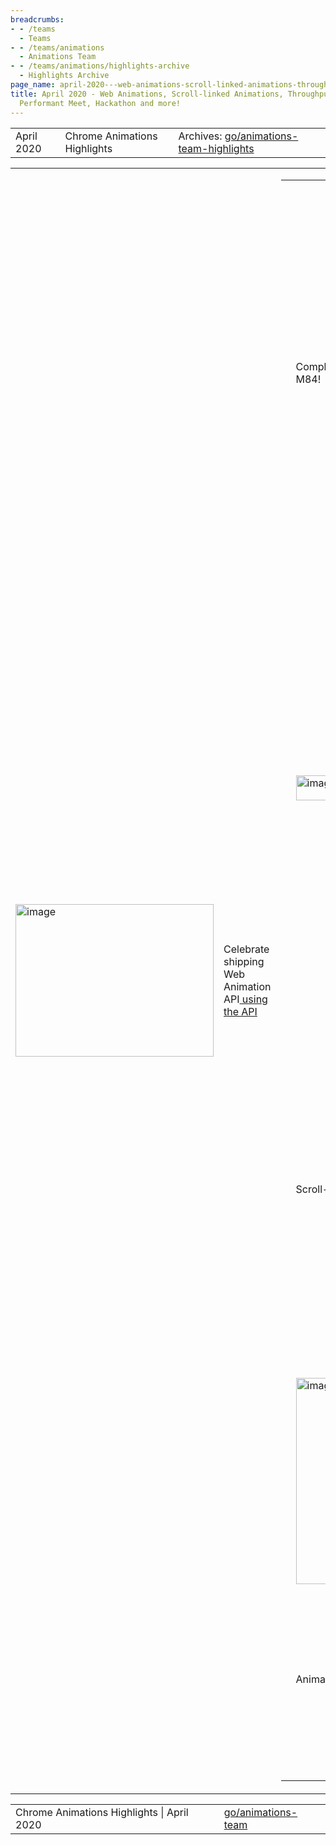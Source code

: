 ```yaml
---
breadcrumbs:
- - /teams
  - Teams
- - /teams/animations
  - Animations Team
- - /teams/animations/highlights-archive
  - Highlights Archive
page_name: april-2020---web-animations-scroll-linked-animations-throughput-metrics-and-more
title: April 2020 - Web Animations, Scroll-linked Animations, Throughput Metrics,
  Performant Meet, Hackathon and more!
---
```


<table>
<tr>

<td>April 2020</td>

<td>Chrome Animations Highlights</td>

<td>Archives: <a href="http://go/animations-team-highlights">go/animations-team-highlights</a></td>

</tr>
</table>

<table>
<tr>

<td><img alt="image" src="https://lh5.googleusercontent.com/Asd0BAjki50O1Jd36jqK8YY87ftxZs4-UTyjagI2h_J-YXt_TCDKwOVcib-lSWoPZzyqhL9DmvaipvwzNVLkpwxr3acGYHXxUbY2m3xeNtuBRmz70cD3ii11lX7NceLqahtL_5Uf" height=244 width=317></td>

<td>Celebrate shipping Web Animation API<a href="https://jsbin.com/weqamosare/1/edit"> using the API</a></td>

<td><table></td>
<td><tr></td>

<td><td>Complete Web Animation API in M84!</td></td>

<td><td>The <a href="https://drafts.csswg.org/web-animations-1/">API</a> provides developers with a powerful way to create and control animations on the web including existing CSS Animations and Transitions. After years of effort by the Animation team, Kevin (kevers@) sent out the final <a href="https://groups.google.com/a/chromium.org/forum/#!topic/blink-dev/Wu4yPMznUw0">Intent to Ship</a> and turned on the feature <a href="https://chromium-review.googlesource.com/c/chromium/src/+/2161345">by default</a> in M84! Here is a <a href="https://docs.google.com/document/d/1sWAEytrZDxQWnnqozMSzI2lHvIJ0kF3dzgy9Q1PbYjE/edit">showcase</a> of all the new features. This was a collaborative effort with other browsers which is why the same rich API would be available in <a href="https://webkit.org/blog/10266/web-animations-in-safari-13-1/">Safari</a> and <a href="https://hacks.mozilla.org/2020/04/firefox-75-ambitions-for-april/">Firefox</a> as well. There is still <a href="https://github.com/w3c/csswg-drafts/labels/web-animations-2">room for improvement</a> but let’s take some time to celebrate this big milestone in animations! Thanks to the dozens of developers across five+ organizations (Chrome, Microsoft, Firefox, Igalia, Opera etc.) who have contributed to this! </td></td>

<td><td><img alt="image" src="https://lh5.googleusercontent.com/LqXcIohcW0fR8okipubge1E96AcHRzz3xbiq4OubalRtluI5uHTUXSmkFMPNNqy2tLIkW4sRA2sVT8Ugg_wxNNCxvLXMc7wVyhWzcv0tlcNba_EhRbQJKJlTMj_iGoeBzR0z28Ac" height=230 width=459></td></td>

<td><td>A long journey of shipping Web Animation API</td></td>

<td></tr></td>
<td><tr></td>
<td></tr></td>
<td><tr></td>

<td><td><img alt="image" src="https://lh4.googleusercontent.com/YcuCWIgXIi7sSxu3o_nP5sEfCPm9JC3eFAe4-xHZ3KC3UXV5FkXsOZJqUUdZo7X9M8TcWU_CIC-ZhOZZjxiIgvZqI0jA6deOklMCJ3BgMLKhB7HBS0rw5g-aSp0Hj3_mWR6INTTp" height=40 width=273></td></td>

<td><td>Green Volume Meter</td></td>

<td><td>Google Meet usage has surged significantly, <a href="https://www.theverge.com/2020/4/28/21240434/google-meet-three-million-users-per-day-pichai-earnings">adding 3M users per day</a>. We’ve noticed that the green volume meter was unexpectedly re-rastered during animation, causing significant CPU usage. Rob (flackr@) came to the rescue and <a href="https://bugs.chromium.org/p/chromium/issues/detail">fixed</a> the issue by preserving the raster scale for animations with will-change: transform. This avoids unnecessary and expensive rasterization, and should greatly reduce CPU/power usage. </td></td>

<td><td><img alt="image" src="https://lh4.googleusercontent.com/xs4GcGU_ey6XxTBPJndhQgyTwZTMiNFuTX3bOTnxgImBUZGsXFIvlhTMbv-x28U93zhNiZP3TC168i_8MloXC2zT3iZxd-zWw6CLHSVYfijGqMQCHLqAwo5fNp6bT2sJes9VsL6o" height=152 width=280></td></td>

<td><td>Better Frame Throughput Metrics</td></td>

<td><td>Frame Throughput is severely impacted during initial page load, often dominating the metric. Xida (xidachen@) modified the sampling logic to measure from 5s to 10s, resulting in more accurate and meaningful values. One site’s dropped frames moved from 84% to 15% at 50th percentile and 99% to 75% at the 95th percentile.</td></td>

<td></tr></td>
<td><tr></td>

<td><td>Scroll-linked Animations</td></td>

<td><td>It’s been a productive month for scroll-linked animations. Majid (majidvp@) and Yi (yigu@) wrote a full-fledged <a href="https://github.com/w3c/csswg-drafts/blob/master/scroll-animations-1/EXPLAINER.md">explainer</a> for scroll timeline discussing many of the design trade-offs and showcasing multiple examples. Olga (<a href="mailto:gerchiko@microsoft.com">gerchiko@microsoft.com</a>) landed the spec change and implementation for using “zero” as initial start time for scroll-linked animation. Majid landed implementation for <a href="https://github.com/w3c/csswg-drafts/issues/4337">element-based scroll offset</a> and Yi added full support for running scroll-linked animations on the compositor. We now have enough implemented to see the <a href="https://majido.github.io/scroll-timeline/demo/parallax/">demo</a> we built using polyfill now works natively in Chrome Canary with the flag enable-experimental-web-platform-features.</td></td>

<td></tr></td>
<td><tr></td>

<td><td><img alt="image" src="https://lh4.googleusercontent.com/DrrQOx_U_ImfrYijLwAGdIm_khjezvah8V_DwBsvjgErlu-JBozu03cJ4oBy2k3yoGby56gfExyyGK210bfPnF5gMshGzXO4TuWhJ46fgW6N_GCAdG1oJ83s9JbXtDRLSkWRymYM" height=330 width=257></td></td>

<td><td>The timeline start/end offsets are computed based on position of element on the page. When we increase the margin of the element the offsets get updated which affects currentTime and subsequently the animation output.</td></td>

<td><td><img alt="image" src="https://lh4.googleusercontent.com/7yFkBLxKEQnOW-Sdk10vdZluDxgGPQthrGPZG247xYSdHJiTDpmwuxk1mm9jNKFAR1orKDHaFO9abHThe-cdtZd20DjlRb4hdC0085ODhLqnzabP9PkpvtuiC5sYslmxtj5SFilB" height=329 width=254></td></td>

<td><td>Scroll-linked animations show up in devtools and can be scrubbed on-demand!</td></td>

<td></tr></td>
<td><tr></td>

<td><td>Animations Team Hackathon</td></td>

<td><td>To better understand the Web Animation APIs we’re using and experience the awesome ergonomics of them, and/or pain points, Gene (girard@) initiated the first ever Animations team 1-day hackathon. We created lots of fun experiments that exercise the new APIs: <a href="https://majido.github.io/animation_jam/app/index.html">interactive animation editor</a>, <a href="https://codepen.io/shengha2/pen/NWGWLvq">tetris</a>, <a href="https://codepen.io/yigu/pen/dyYPoLY">ping pong</a>, <a href="https://codepen.io/george-steel/pen/zYvYWxO">got it game</a>, <a href="https://jsbin.com/tanuzonixo/1/edit">pendulum </a>(<a href="https://docs.google.com/document/d/1VImYZIzh6mSRwBhSgwiUsB8Mj9NCASqMYzXEa4JXXk4/edit">explainer).</a></td></td>

<td><td><img alt="image" src="https://lh4.googleusercontent.com/T_bcxoaClVBZ9n8k-zQlEaI9eMHlIamrMH4ydr7WSvu0hmvTec4RwW9ZsjCEc42w1VrhCY6QHwNXRFnUDmSkjHGvNBAKNXEb_x0C5qF2KegFbmFY2j01q_r4sBIbQnOVYdw66L4b" height=241 width=245></td></td>

<td><td>Constructing the perfect pendulum: an exercise in using the web-animations API</td></td>

<td></tr></td>
<td><tr></td>
<td></tr></td>
<td></table></td>

</tr>
</table>

<table>
<tr>

<td>Chrome Animations Highlights | April 2020</td>

<td><a href="http://go/animations-team">go/animations-team</a></td>

</tr>
</table>